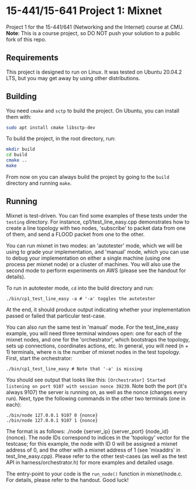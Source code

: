 # 15-441/15-641 Project 1: Mixnet

Project 1 for the 15-441/641 (Networking and the Internet) course at CMU. **Note**: This is a course project, so DO NOT push your solution to a public fork of this repo.

## Requirements

This project is designed to run on Linux. It was tested on Ubuntu 20.04.2 LTS, but you may get away by using other distributions.

## Building

You need `cmake` and `sctp` to build the project. On Ubuntu, you can install them with:
```bash
sudo apt install cmake libsctp-dev
```

To build the project, in the root directory, run:
```bash
mkdir build
cd build
cmake ..
make
```

From now on you can always build the project by going to the `build` directory and running `make`.

## Running

Mixnet is test-driven. You can find some examples of these tests under the `testing` directory. For instance, cp1/test_line_easy.cpp demonstrates how to create a line topology with two nodes, 'subscribe' to packet data from one of them, and send a FLOOD packet from one to the other.

You can run mixnet in two modes: an 'autotester' mode, which we will be using to grade your implementation, and 'manual' mode, which you can use to debug your implementation on either a single machine (using one process per mixnet node) or a cluster of machines. You will also use the second mode to perform experiments on AWS (please see the handout for details).

To run in autotester mode, `cd` into the build directory and run:
```
./bin/cp1_test_line_easy -a # '-a' toggles the autotester
```
At the end, it should produce output indicating whether your implementation passed or failed that particular test-case.

You can also run the same test in 'manual' mode. For the test_line_easy example, you will need three terminal windows open: one for each of the mixnet nodes, and one for the 'orchestrator', which bootstraps the topology, sets up connections, coordinates actions, etc. In general, you will need (n + 1) terminals, where n is the number of mixnet nodes in the test topology. First, start the orchestrator:
```
./bin/cp1_test_line_easy # Note that '-a' is missing
```

You should see output that looks like this: ```[Orchestrator] Started listening on port 9107 with session nonce 39239```. Note both the port (it's always 9107) the server is running on, as well as the nonce (changes every run). Next, type the following commands in the other two terminals (one in each):
```
./bin/node 127.0.0.1 9107 0 {nonce}
./bin/node 127.0.0.1 9107 1 {nonce}
```
The format is as follows: ./node {server_ip} {server_port} {node_id} {nonce}. The node IDs correspond to indices in the 'topology' vector for the testcase; for this example, the node with ID 0 will be assigned a mixnet address of 0, and the other with a mixnet address of 1 (see 'mixaddrs' in test_line_easy.cpp). Please refer to the other test-cases (as well as the test API in harness/orchestrator.h) for more examples and detailed usage.

The entry-point to your code is the `run_node()` function in mixnet/node.c. For details, please refer to the handout. Good luck!
